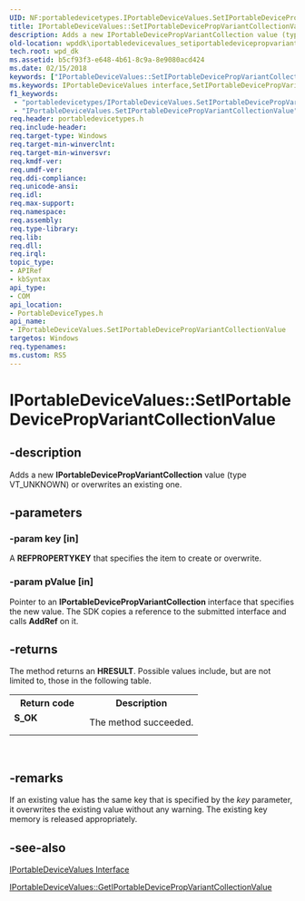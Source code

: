 ```yaml
---
UID: NF:portabledevicetypes.IPortableDeviceValues.SetIPortableDevicePropVariantCollectionValue
title: IPortableDeviceValues::SetIPortableDevicePropVariantCollectionValue (portabledevicetypes.h)
description: Adds a new IPortableDevicePropVariantCollection value (type VT_UNKNOWN) or overwrites an existing one.
old-location: wpddk\iportabledevicevalues_setiportabledevicepropvariantcollectionvalue.htm
tech.root: wpd_dk
ms.assetid: b5cf93f3-e648-4b61-8c9a-8e9080acd424
ms.date: 02/15/2018
keywords: ["IPortableDeviceValues::SetIPortableDevicePropVariantCollectionValue"]
ms.keywords: IPortableDeviceValues interface,SetIPortableDevicePropVariantCollectionValue method, IPortableDeviceValues.SetIPortableDevicePropVariantCollectionValue, IPortableDeviceValues::SetIPortableDevicePropVariantCollectionValue, IPortableDeviceValuesSetIPortableDevicePropVariantCollectionValue, SetIPortableDevicePropVariantCollectionValue, SetIPortableDevicePropVariantCollectionValue method, SetIPortableDevicePropVariantCollectionValue method,IPortableDeviceValues interface, portabledevicetypes/IPortableDeviceValues::SetIPortableDevicePropVariantCollectionValue, wpddk.iportabledevicevalues_setiportabledevicepropvariantcollectionvalue
f1_keywords:
 - "portabledevicetypes/IPortableDeviceValues.SetIPortableDevicePropVariantCollectionValue"
 - "IPortableDeviceValues.SetIPortableDevicePropVariantCollectionValue"
req.header: portabledevicetypes.h
req.include-header: 
req.target-type: Windows
req.target-min-winverclnt: 
req.target-min-winversvr: 
req.kmdf-ver: 
req.umdf-ver: 
req.ddi-compliance: 
req.unicode-ansi: 
req.idl: 
req.max-support: 
req.namespace: 
req.assembly: 
req.type-library: 
req.lib: 
req.dll: 
req.irql: 
topic_type:
- APIRef
- kbSyntax
api_type:
- COM
api_location:
- PortableDeviceTypes.h
api_name:
- IPortableDeviceValues.SetIPortableDevicePropVariantCollectionValue
targetos: Windows
req.typenames: 
ms.custom: RS5
---
```


# IPortableDeviceValues::SetIPortableDevicePropVariantCollectionValue


## -description



Adds a new <b>IPortableDevicePropVariantCollection</b> value (type VT_UNKNOWN) or overwrites an existing one.




## -parameters




### -param key [in]

A <b>REFPROPERTYKEY</b> that specifies the item to create or overwrite.


### -param pValue [in]

Pointer to an <b>IPortableDevicePropVariantCollection</b> interface that specifies the new value. The SDK copies a reference to the submitted interface and calls <b>AddRef</b> on it.


## -returns



The method returns an <b>HRESULT</b>. Possible values include, but are not limited to, those in the following table.

<table>
<tr>
<th>Return code</th>
<th>Description</th>
</tr>
<tr>
<td width="40%">
<dl>
<dt><b>S_OK</b></dt>
</dl>
</td>
<td width="60%">
The method succeeded.

</td>
</tr>
</table>
 




## -remarks



If an existing value has the same key that is specified by the <i>key</i> parameter, it overwrites the existing value without any warning. The existing key memory is released appropriately.




## -see-also




<a href="https://docs.microsoft.com/windows-hardware/drivers/ddi/portabledevicetypes/nn-portabledevicetypes-iportabledevicevalues">IPortableDeviceValues Interface</a>



<a href="https://docs.microsoft.com/windows-hardware/drivers/ddi/portabledevicetypes/nf-portabledevicetypes-iportabledevicevalues-getiportabledevicepropvariantcollectionvalue">IPortableDeviceValues::GetIPortableDevicePropVariantCollectionValue</a>
 

 

